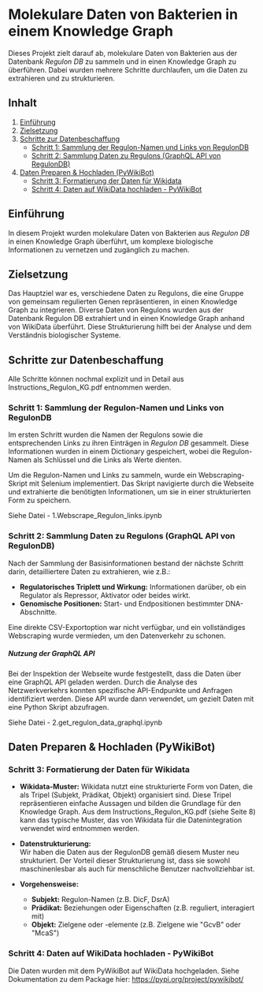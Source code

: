 # Molekulare Daten von Bakterien in einem Knowledge Graph

Dieses Projekt zielt darauf ab, molekulare Daten von Bakterien aus der Datenbank *Regulon DB* zu sammeln und in einen Knowledge Graph zu überführen. Dabei wurden mehrere Schritte durchlaufen, um die Daten zu extrahieren und zu strukturieren.

## Inhalt

1. [Einführung](#einführung)
2. [Zielsetzung](#zielsetzung)
3. [Schritte zur Datenbeschaffung](#schritte-zur-datenbeschaffung)
   - [Schritt 1: Sammlung der Regulon-Namen und Links von RegulonDB](#schritt-1-sammlung-der-regulon-namen-und-links-von-regulondb)
   - [Schritt 2: Sammlung Daten zu Regulons (GraphQL API von RegulonDB)](#schritt-2-sammlung-daten-zu-regulons-graphql-api-von-regulondb)
4. [Daten Preparen & Hochladen (PyWikiBot)](#daten-preparen--hochladen-pywikibot)
   - [Schritt 3: Formatierung der Daten für Wikidata](#schritt-3-formatierung-der-daten-für-wikidata)
   - [Schritt 4: Daten auf WikiData hochladen - PyWikiBot](#schritt-4-daten-auf-wikidata-hochladen---pywikibot)

## Einführung

In diesem Projekt wurden molekulare Daten von Bakterien aus *Regulon DB* in einen Knowledge Graph überführt, um komplexe biologische Informationen zu vernetzen und zugänglich zu machen.

## Zielsetzung

Das Hauptziel war es, verschiedene Daten zu Regulons, die eine Gruppe von gemeinsam regulierten Genen repräsentieren, in einen Knowledge Graph zu integrieren. Diverse Daten von Regulons wurden aus der Datenbank Regulon DB extrahiert und in einen Knowledge Graph anhand von WikiData überführt.
Diese Strukturierung hilft bei der Analyse und dem Verständnis biologischer Systeme.

## Schritte zur Datenbeschaffung
Alle Schritte können nochmal explizit und in Detail aus Instructions_Regulon_KG.pdf entnommen werden.

### Schritt 1: Sammlung der Regulon-Namen und Links von RegulonDB 

Im ersten Schritt wurden die Namen der Regulons sowie die entsprechenden Links zu ihren Einträgen in *Regulon DB* gesammelt. Diese Informationen wurden in einem Dictionary gespeichert, wobei die Regulon-Namen als Schlüssel und die Links als Werte dienten.

Um die Regulon-Namen und Links zu sammeln, wurde ein Webscraping-Skript mit Selenium implementiert. Das Skript navigierte durch die Webseite und extrahierte die benötigten Informationen, um sie in einer strukturierten Form zu speichern.

Siehe Datei - 1.Webscrape_Regulon_links.ipynb

### Schritt 2: Sammlung Daten zu Regulons (GraphQL API von RegulonDB) 

Nach der Sammlung der Basisinformationen bestand der nächste Schritt darin, detailliertere Daten zu extrahieren, wie z.B.:
- **Regulatorisches Triplett und Wirkung:** Informationen darüber, ob ein Regulator als Repressor, Aktivator oder beides wirkt.
- **Genomische Positionen:** Start- und Endpositionen bestimmter DNA-Abschnitte.

Eine direkte CSV-Exportoption war nicht verfügbar, und ein vollständiges Webscraping wurde vermieden, um den Datenverkehr zu schonen.

##### Nutzung der GraphQL API

Bei der Inspektion der Webseite wurde festgestellt, dass die Daten über eine GraphQL API geladen werden. Durch die Analyse des Netzwerkverkehrs konnten spezifische API-Endpunkte und Anfragen identifiziert werden. Diese API wurde dann verwendet, um gezielt Daten mit eine Python Skript abzufragen.

Siehe Datei - 2.get_regulon_data_graphql.ipynb

## Daten Preparen & Hochladen (PyWikiBot)

### Schritt 3: Formatierung der Daten für Wikidata

- **Wikidata-Muster:**
Wikidata nutzt eine strukturierte Form von Daten, die als Tripel (Subjekt, Prädikat, Objekt) organisiert sind. Diese Tripel repräsentieren einfache Aussagen und bilden die Grundlage für den Knowledge Graph.
Aus dem Instructions_Regulon_KG.pdf (siehe Seite 8) kann das typische Muster, das von Wikidata für die Datenintegration verwendet wird entnommen werden.

- **Datenstrukturierung:**  
  Wir haben die Daten aus der RegulonDB gemäß diesem Muster neu strukturiert. Der Vorteil dieser Strukturierung ist, dass sie sowohl maschinenlesbar als auch für menschliche Benutzer nachvollziehbar ist.

- **Vorgehensweise:**  
  - **Subjekt:** Regulon-Namen (z.B. DicF, DsrA)  
  - **Prädikat:** Beziehungen oder Eigenschaften (z.B. reguliert, interagiert mit)  
  - **Objekt:** Zielgene oder -elemente (z.B. Zielgene wie "GcvB" oder "McaS")  


### Schritt 4: Daten auf WikiData hochladen - PyWikiBot

Die Daten wurden mit dem PyWikiBot auf WikiData hochgeladen.
Siehe Dokumentation zu dem Package hier:  https://pypi.org/project/pywikibot/

